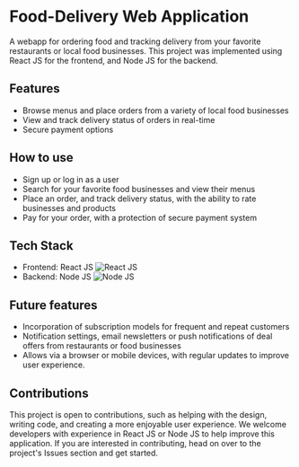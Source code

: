 # Food-Delivery Web Application

A webapp for ordering food and tracking delivery from your favorite restaurants or local food businesses. This project was implemented using React JS for the frontend, and Node JS for the backend.

## Features
- Browse menus and place orders from a variety of local food businesses
- View and track delivery status of orders in real-time
- Secure payment options

## How to use
- Sign up or log in as a user
- Search for your favorite food businesses and view their menus
- Place an order, and track delivery status, with the ability to rate businesses and products
- Pay for your order, with a protection of secure payment system

## Tech Stack
- Frontend: React JS  ![React JS](https://github.com/github/media/blob/main/favicon.png)
- Backend: Node JS  ![Node JS](https://github.com/nodejs/nodejs.org/favicon.ico)

## Future features
- Incorporation of subscription models for frequent and repeat customers
- Notification settings, email newsletters or push notifications of deal offers from restaurants or food businesses
- Allows via a browser or mobile devices, with regular updates to improve user experience.

## Contributions
This project is open to contributions, such as helping with the design, writing code, and creating a more enjoyable user experience. We welcome developers with experience in React JS or Node JS to help improve this application. If you are interested in contributing, head on over to the project's Issues section and get started.